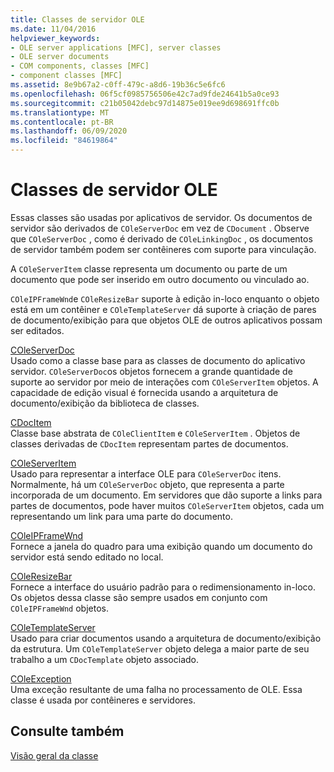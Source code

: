 ```yaml
---
title: Classes de servidor OLE
ms.date: 11/04/2016
helpviewer_keywords:
- OLE server applications [MFC], server classes
- OLE server documents
- COM components, classes [MFC]
- component classes [MFC]
ms.assetid: 8e9b67a2-c0ff-479c-a8d6-19b36c5e6fc6
ms.openlocfilehash: 06f5cf0985756506e42c7ad9fde24641b5a0ce93
ms.sourcegitcommit: c21b05042debc97d14875e019ee9d698691ffc0b
ms.translationtype: MT
ms.contentlocale: pt-BR
ms.lasthandoff: 06/09/2020
ms.locfileid: "84619864"
---
```

# <a name="ole-server-classes"></a>Classes de servidor OLE

Essas classes são usadas por aplicativos de servidor. Os documentos de servidor são derivados de `COleServerDoc` em vez de `CDocument` . Observe que `COleServerDoc` , como é derivado de `COleLinkingDoc` , os documentos de servidor também podem ser contêineres com suporte para vinculação.

A `COleServerItem` classe representa um documento ou parte de um documento que pode ser inserido em outro documento ou vinculado ao.

`COleIPFrameWnd`e `COleResizeBar` suporte à edição in-loco enquanto o objeto está em um contêiner e `COleTemplateServer` dá suporte à criação de pares de documento/exibição para que objetos OLE de outros aplicativos possam ser editados.

[COleServerDoc](reference/coleserverdoc-class.md)<br/>
Usado como a classe base para as classes de documento do aplicativo servidor. `COleServerDoc`os objetos fornecem a grande quantidade de suporte ao servidor por meio de interações com `COleServerItem` objetos. A capacidade de edição visual é fornecida usando a arquitetura de documento/exibição da biblioteca de classes.

[CDocItem](reference/cdocitem-class.md)<br/>
Classe base abstrata de `COleClientItem` e `COleServerItem` . Objetos de classes derivadas de `CDocItem` representam partes de documentos.

[COleServerItem](reference/coleserveritem-class.md)<br/>
Usado para representar a interface OLE para `COleServerDoc` itens. Normalmente, há um `COleServerDoc` objeto, que representa a parte incorporada de um documento. Em servidores que dão suporte a links para partes de documentos, pode haver muitos `COleServerItem` objetos, cada um representando um link para uma parte do documento.

[COleIPFrameWnd](reference/coleipframewnd-class.md)<br/>
Fornece a janela do quadro para uma exibição quando um documento do servidor está sendo editado no local.

[COleResizeBar](reference/coleresizebar-class.md)<br/>
Fornece a interface do usuário padrão para o redimensionamento in-loco. Os objetos dessa classe são sempre usados em conjunto com `COleIPFrameWnd` objetos.

[COleTemplateServer](reference/coletemplateserver-class.md)<br/>
Usado para criar documentos usando a arquitetura de documento/exibição da estrutura. Um `COleTemplateServer` objeto delega a maior parte de seu trabalho a um `CDocTemplate` objeto associado.

[COleException](reference/coleexception-class.md)<br/>
Uma exceção resultante de uma falha no processamento de OLE. Essa classe é usada por contêineres e servidores.

## <a name="see-also"></a>Consulte também

[Visão geral da classe](class-library-overview.md)
